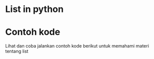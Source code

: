 # List in python

# Contoh kode
Lihat dan coba jalankan contoh kode berikut untuk memahami materi tentang list
<script src="https://gist.github.com/ewinsutriandi/37b5d00ee64b9fbd16b3a67b78aff5cd.js"></script>